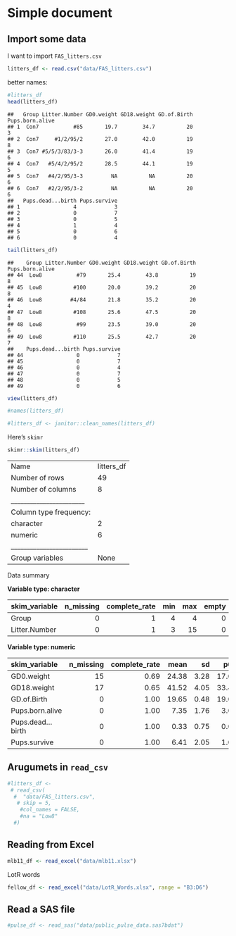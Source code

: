 Simple document
================

## Import some data

I want to import `FAS_litters.csv`

``` r
litters_df <- read.csv("data/FAS_litters.csv")
```

better names:

``` r
#litters_df
head(litters_df)
```

    ##   Group Litter.Number GD0.weight GD18.weight GD.of.Birth Pups.born.alive
    ## 1  Con7           #85       19.7        34.7          20               3
    ## 2  Con7     #1/2/95/2       27.0        42.0          19               8
    ## 3  Con7 #5/5/3/83/3-3       26.0        41.4          19               6
    ## 4  Con7   #5/4/2/95/2       28.5        44.1          19               5
    ## 5  Con7   #4/2/95/3-3         NA          NA          20               6
    ## 6  Con7   #2/2/95/3-2         NA          NA          20               6
    ##   Pups.dead...birth Pups.survive
    ## 1                 4            3
    ## 2                 0            7
    ## 3                 0            5
    ## 4                 1            4
    ## 5                 0            6
    ## 6                 0            4

``` r
tail(litters_df)
```

    ##    Group Litter.Number GD0.weight GD18.weight GD.of.Birth Pups.born.alive
    ## 44  Low8           #79       25.4        43.8          19               8
    ## 45  Low8          #100       20.0        39.2          20               8
    ## 46  Low8         #4/84       21.8        35.2          20               4
    ## 47  Low8          #108       25.6        47.5          20               8
    ## 48  Low8           #99       23.5        39.0          20               6
    ## 49  Low8          #110       25.5        42.7          20               7
    ##    Pups.dead...birth Pups.survive
    ## 44                 0            7
    ## 45                 0            7
    ## 46                 0            4
    ## 47                 0            7
    ## 48                 0            5
    ## 49                 0            6

``` r
view(litters_df)

#names(litters_df)

#litters_df <- janitor::clean_names(litters_df)
```

Here’s `skimr`

``` r
skimr::skim(litters_df)
```

|                                                  |             |
|:-------------------------------------------------|:------------|
| Name                                             | litters\_df |
| Number of rows                                   | 49          |
| Number of columns                                | 8           |
| \_\_\_\_\_\_\_\_\_\_\_\_\_\_\_\_\_\_\_\_\_\_\_   |             |
| Column type frequency:                           |             |
| character                                        | 2           |
| numeric                                          | 6           |
| \_\_\_\_\_\_\_\_\_\_\_\_\_\_\_\_\_\_\_\_\_\_\_\_ |             |
| Group variables                                  | None        |

Data summary

**Variable type: character**

| skim\_variable | n\_missing | complete\_rate | min | max | empty | n\_unique | whitespace |
|:---------------|-----------:|---------------:|----:|----:|------:|----------:|-----------:|
| Group          |          0 |              1 |   4 |   4 |     0 |         6 |          0 |
| Litter.Number  |          0 |              1 |   3 |  15 |     0 |        49 |          0 |

**Variable type: numeric**

| skim\_variable  | n\_missing | complete\_rate |  mean |   sd |   p0 |   p25 |   p50 |   p75 | p100 | hist  |
|:----------------|-----------:|---------------:|------:|-----:|-----:|------:|------:|------:|-----:|:------|
| GD0.weight      |         15 |           0.69 | 24.38 | 3.28 | 17.0 | 22.30 | 24.10 | 26.67 | 33.4 | ▃▇▇▆▁ |
| GD18.weight     |         17 |           0.65 | 41.52 | 4.05 | 33.4 | 38.88 | 42.25 | 43.80 | 52.7 | ▃▃▇▂▁ |
| GD.of.Birth     |          0 |           1.00 | 19.65 | 0.48 | 19.0 | 19.00 | 20.00 | 20.00 | 20.0 | ▅▁▁▁▇ |
| Pups.born.alive |          0 |           1.00 |  7.35 | 1.76 |  3.0 |  6.00 |  8.00 |  8.00 | 11.0 | ▁▃▂▇▁ |
| Pups.dead…birth |          0 |           1.00 |  0.33 | 0.75 |  0.0 |  0.00 |  0.00 |  0.00 |  4.0 | ▇▂▁▁▁ |
| Pups.survive    |          0 |           1.00 |  6.41 | 2.05 |  1.0 |  5.00 |  7.00 |  8.00 |  9.0 | ▁▃▂▇▇ |

## Arugumets in `read_csv`

``` r
#litters_df <-
 # read_csv(
  #  "data/FAS_litters.csv",
   # skip = 5,
    #col_names = FALSE,
    #na = "Low8"
  #)
```

## Reading from Excel

``` r
mlb11_df <- read_excel("data/mlb11.xlsx")
```

LotR words

``` r
fellow_df <- read_excel("data/LotR_Words.xlsx", range = "B3:D6")
```

## Read a SAS file

``` r
#pulse_df <- read_sas("data/public_pulse_data.sas7bdat")
```
